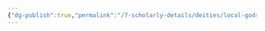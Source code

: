 ```yaml
---
{"dg-publish":true,"permalink":"/7-scholarly-details/deities/local-gods/thelemia/","noteIcon":""}
---
```


